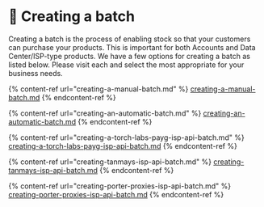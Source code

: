 # 📶 Creating a batch

Creating a batch is the process of enabling stock so that your customers can purchase your products. This is important for both Accounts and Data Center/ISP-type products. We have a few options for creating a batch as listed below. Please visit each and select the most appropriate for your business needs.

{% content-ref url="creating-a-manual-batch.md" %}
[creating-a-manual-batch.md](creating-a-manual-batch.md)
{% endcontent-ref %}

{% content-ref url="creating-an-automatic-batch.md" %}
[creating-an-automatic-batch.md](creating-an-automatic-batch.md)
{% endcontent-ref %}

{% content-ref url="creating-a-torch-labs-payg-isp-api-batch.md" %}
[creating-a-torch-labs-payg-isp-api-batch.md](creating-a-torch-labs-payg-isp-api-batch.md)
{% endcontent-ref %}

{% content-ref url="creating-tanmays-isp-api-batch.md" %}
[creating-tanmays-isp-api-batch.md](creating-tanmays-isp-api-batch.md)
{% endcontent-ref %}

{% content-ref url="creating-porter-proxies-isp-api-batch.md" %}
[creating-porter-proxies-isp-api-batch.md](creating-porter-proxies-isp-api-batch.md)
{% endcontent-ref %}
